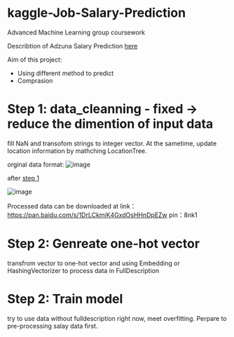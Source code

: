 # kaggle-Job-Salary-Prediction
Advanced Machine Learning group coursework

Describtion of Adzuna Salary Prediction [here](https://www.kaggle.com/c/job-salary-prediction)

Aim of this project:
*    Using different method to predict
*    Comprasion

# Step 1: data_cleanning - fixed -> reduce the dimention of input data

fill NaN and transofom strings to integer vector. At the sametime, update location information by mathching LocationTree.

orginal data format: 
![image](https://raw.githubusercontent.com/Trouble404/kaggle-Job-Salary-Prediction/master/readme_pic/word.PNG)

after [step 1](https://github.com/Trouble404/kaggle-Job-Salary-Prediction/blob/master/job-salary-datacleaning.ipynb)

![image](https://raw.githubusercontent.com/Trouble404/kaggle-Job-Salary-Prediction/master/readme_pic/wordtovec.PNG)

Processed data can be downloaded at link：https://pan.baidu.com/s/1DrLCkmjK4GxdOsHHnDpEZw pin：8nk1

# Step 2: Genreate one-hot vector

transfrom vector to one-hot vector and using Embedding or HashingVectorizer to process data in FullDescription

# Step 2: Train model

try to use data without fulldescription right now, meet overfitting. Perpare to pre-processing salay data first.
